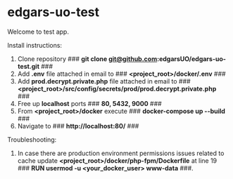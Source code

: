 # edgars-uo-test

Welcome to test app.

Install instructions:
1. Clone repository                                             ### **git clone git@github.com:edgarsUO/edgars-uo-test.git** ###
2. Add **.env** file attached in email to                       ### **<project_root>/docker/.env** ###
3. Add **prod.decrypt.private.php** file attached in email to   ### **<project_root>/src/config/secrets/prod/prod.decrypt.private.php** ###
4. Free up **localhost** ports                                  ### **80, 5432, 9000** ###
5. From **<project_root>/docker** execute                       ### **docker-compose up --build** ###
6. Navigate to                                                  ### **http://localhost:80/** ###

Troubleshooting:
1. In case there are production environment permissions issues related to cache
update **<project_root>/docker/php-fpm/Dockerfile** at line 19 ### **RUN usermod -u <your_docker_user> www-data** ###.
